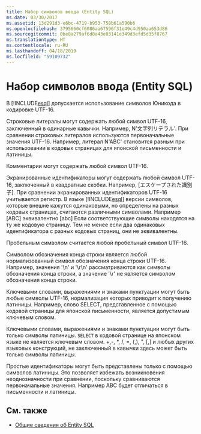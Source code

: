 ```yaml
---
title: Набор символов ввода (Entity SQL)
ms.date: 03/30/2017
ms.assetid: 13d291d3-e6bc-4719-b953-758b61a590b6
ms.openlocfilehash: 3795660cf6086aa67596f31e49c4d950aa653d86
ms.sourcegitcommit: 0be8a279af6d8a43e03141e349d3efd5d35f8767
ms.translationtype: HT
ms.contentlocale: ru-RU
ms.lasthandoff: 04/18/2019
ms.locfileid: "59109732"
---
```

# <a name="input-character-set-entity-sql"></a>Набор символов ввода (Entity SQL)
В [!INCLUDE[esql](../../../../../../includes/esql-md.md)] допускается использование символов Юникода в кодировке UTF-16.  
  
 Строковые литералы могут содержать любой символ UTF-16, заключенный в одинарные кавычки. Например, N'文字列リテラル'. При сравнении строковых литералов используются первоначальные значения UTF-16. Например, литерал N'ABC' становится разным при использовании в кодовых страницах для японской письменности и латиницы.  
  
 Комментарии могут содержать любой символ UTF-16.  
  
 Экранированные идентификаторы могут содержать любой символ UTF-16, заключенный в квадратные скобки. Например, [エスケープされた識別子]. При сравнении экранированных идентификаторов UTF-16 учитывается регистр. В языке [!INCLUDE[esql](../../../../../../includes/esql-md.md)] версии символов, которые внешне кажутся одинаковыми, но определены на разных кодовых страницах, считаются различными символами. Например [ABC] эквивалентно [abc] Если соответствующие символы находятся на ту же кодовую страницу. Тем не менее если два одинаковых идентификатора с разных кодовых страниц, они не эквивалентны.  
  
 Пробельным символом считается любой пробельный символ UTF-16.  
  
 Символом обозначения конца строки является любой нормализованный символ обозначения конца строки UTF-16. Например, значения '\n' и '\r\n' рассматриваются как символы обозначения конца строки, а значение '\r' не является символом обозначения конца строки.  
  
 Ключевыми словами, выражениями и знаками пунктуации могут быть любые символы UTF-16, нормализация которых приводит к получению латиницы. Например, слово SELECT, представленное с помощью кодовой страницы для японской письменности, является допустимым ключевым словом.  
  
 Ключевыми словами, выражениями и знаками пунктуации могут быть только символы латиницы. `SELECT` в кодовой странице на японском языке не является ключевым словом. +,-, \*, /, =, (,), ", [,] и любых других языковых конструкций, не заключенный в кавычки здесь может быть только символы латиницы.  
  
 Простые идентификаторы могут быть представлены только с помощью символов латиницы. Это позволяет избежать возникновения неоднозначности при сравнении, поскольку сравниваются первоначальные значения. Например ABC будет отличаться в письменности и латиницы.  
  
## <a name="see-also"></a>См. также

- [Общие сведения об Entity SQL](../../../../../../docs/framework/data/adonet/ef/language-reference/entity-sql-overview.md)
